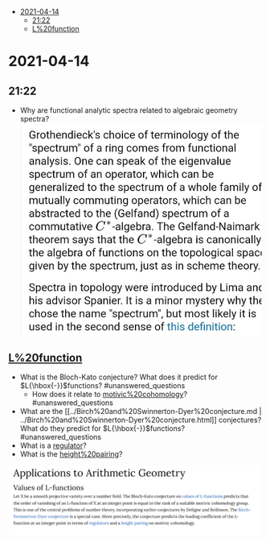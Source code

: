 -   [2021-04-14](#section)
    -   [21:22](#section-1)
    -   [L%20function](#l20function)














2021-04-14
==========

21:22
-----

-   Why are functional analytic spectra related to algebraic geometry spectra? ![image_2021-04-14-21-22-30](_attachments/image_2021-04-14-21-22-30.png)

[L%20function](L%20function)
----------------------------

-   What is the Bloch-Kato conjecture? What does it predict for $L{\hbox{-}}$functions? \#unanswered_questions
    -   How does it relate to [motivic%20cohomology](motivic%20cohomology)? \#unanswered_questions
-   What are the [[../Birch%20and%20Swinnerton-Dyer%20conjecture.md | ../Birch%20and%20Swinnerton-Dyer%20conjecture.html]] conjectures? What do they predict for $L{\hbox{-}}$functions? \#unanswered_questions
-   What is a [regulator](regulator)?
-   What is the [height%20pairing](height%20pairing)?

![image_2021-04-14-22-15-54](_attachments/image_2021-04-14-22-15-54.png)
